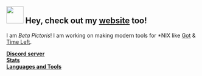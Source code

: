 ## <img src="https://raw.githubusercontent.com/iampavangandhi/iampavangandhi/master/gifs/Hi.gif" width="45px"> Hey, check out my [website](https://www.mrhallway.me/) too!
I am *Beta Pictoris*! I am working on making modern tools for \*NIX like [Got](https://github.com/betapictoris/got) & [Time Left](https://github.com/betapictoris/timeleft).

**[Discord server](https://discord.gg/xSmvzVQjRP)**<br>
**[Stats](stats.md)**<br>
**[Languages and Tools](languages.md)**

